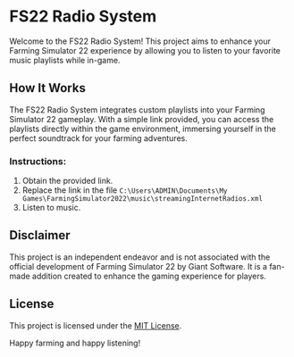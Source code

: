 # FS22 Radio System

Welcome to the FS22 Radio System! This project aims to enhance your Farming Simulator 22 experience by allowing you to listen to your favorite music playlists while in-game.

## How It Works

The FS22 Radio System integrates custom playlists into your Farming Simulator 22 gameplay. With a simple link provided, you can access the playlists directly within the game environment, immersing yourself in the perfect soundtrack for your farming adventures.

### Instructions:

1. Obtain the provided link.
2. Replace the link in the file `C:\Users\ADMIN\Documents\My Games\FarmingSimulator2022\music\streamingInternetRadios.xml`
3. Listen to music.

## Disclaimer

This project is an independent endeavor and is not associated with the official development of Farming Simulator 22 by Giant Software. It is a fan-made addition created to enhance the gaming experience for players.

## License

This project is licensed under the [MIT License](LICENSE).

Happy farming and happy listening!

